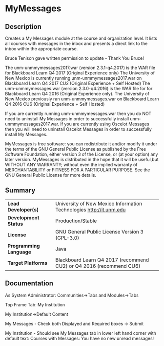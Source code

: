 # MyMessages

## Description
Creates a My Messages module at the course and organization level. It lists all courses with messages in the inbox and presents a direct link to the inbox within the appropriate course.

Bruce Tenison gave written permission to update - Thank You Bruce!

The unm-unmmymessages2017.war (version 2.3.1-q4.2017) is the WAR file for Blackboard Learn Q4 2017 (Original Experience only)
The University of New Mexico is currently running unm-unmmymessages2017.war on Blackboard Learn Q4 2017 CU2 (Original Experience + Self Hosted)
The unm-unmmymessages.war (version 2.3.0-q4.2016) is the WAR file for for Blackboard Learn Q4 2016 (Original Experience only).
The University of New Mexico previously ran unm-unmmymessages.war on Blackboard Learn Q4 2016 CU6 (Original Experience + Self Hosted)

If you are currently running unm-unmmymessages.war then you do NOT need to uninstall My Messages in order to successfully install unm-unmmymessages2017.war.
If you are currently using Oscelot Messages then you will need to uninstall Oscelot Messages in order to successfully install My Messages.

MyMessages is free software: you can redistribute it and/or modify it under the terms of the GNU General Public License as published by the Free Software Foundation, either version 3 of the License, or (at your option) any later version.
MyMessages is distributed in the hope that it will be useful,but WITHOUT ANY WARRANTY; without even the implied warranty of MERCHANTABILITY or FITNESS FOR A PARTICULAR PURPOSE.  See the GNU General Public License for more details.

## Summary

|     |     |
| --- | --- |
| **Lead Developer(s)** | University of New Mexico Information Technologies http://it.unm.edu |
| **Development Status** | Production/Stable |
| **License** | GNU General Public License Version 3 (GPL-3.0)|
| **Programming Language** | Java |
| **Target Platforms** | Blackboard Learn Q4 2017 (recommend CU2) or Q4 2016 (recommend CU6)|

## Documentation

As System Administrator: Communities->Tabs and Modules->Tabs

Top Frame Tab: My Institution

My Institution->Default Content

My Messages - Check both Displayed and Required boxes -> Submit

My Institution - Should see My Messages tab in lower left hand corner with default text: Courses with Messages: You have no new unread messages!
